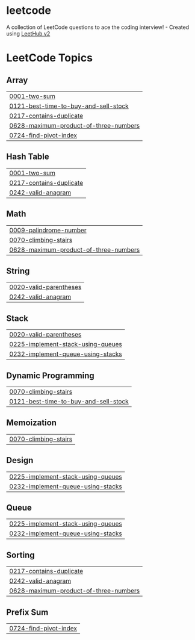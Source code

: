 # leetcode
A collection of LeetCode questions to ace the coding interview! - Created using [LeetHub v2](https://github.com/arunbhardwaj/LeetHub-2.0)

<!---LeetCode Topics Start-->
# LeetCode Topics
## Array
|  |
| ------- |
| [0001-two-sum](https://github.com/ruchakothikar/leetcode/tree/master/0001-two-sum) |
| [0121-best-time-to-buy-and-sell-stock](https://github.com/ruchakothikar/leetcode/tree/master/0121-best-time-to-buy-and-sell-stock) |
| [0217-contains-duplicate](https://github.com/ruchakothikar/leetcode/tree/master/0217-contains-duplicate) |
| [0628-maximum-product-of-three-numbers](https://github.com/ruchakothikar/leetcode/tree/master/0628-maximum-product-of-three-numbers) |
| [0724-find-pivot-index](https://github.com/ruchakothikar/leetcode/tree/master/0724-find-pivot-index) |
## Hash Table
|  |
| ------- |
| [0001-two-sum](https://github.com/ruchakothikar/leetcode/tree/master/0001-two-sum) |
| [0217-contains-duplicate](https://github.com/ruchakothikar/leetcode/tree/master/0217-contains-duplicate) |
| [0242-valid-anagram](https://github.com/ruchakothikar/leetcode/tree/master/0242-valid-anagram) |
## Math
|  |
| ------- |
| [0009-palindrome-number](https://github.com/ruchakothikar/leetcode/tree/master/0009-palindrome-number) |
| [0070-climbing-stairs](https://github.com/ruchakothikar/leetcode/tree/master/0070-climbing-stairs) |
| [0628-maximum-product-of-three-numbers](https://github.com/ruchakothikar/leetcode/tree/master/0628-maximum-product-of-three-numbers) |
## String
|  |
| ------- |
| [0020-valid-parentheses](https://github.com/ruchakothikar/leetcode/tree/master/0020-valid-parentheses) |
| [0242-valid-anagram](https://github.com/ruchakothikar/leetcode/tree/master/0242-valid-anagram) |
## Stack
|  |
| ------- |
| [0020-valid-parentheses](https://github.com/ruchakothikar/leetcode/tree/master/0020-valid-parentheses) |
| [0225-implement-stack-using-queues](https://github.com/ruchakothikar/leetcode/tree/master/0225-implement-stack-using-queues) |
| [0232-implement-queue-using-stacks](https://github.com/ruchakothikar/leetcode/tree/master/0232-implement-queue-using-stacks) |
## Dynamic Programming
|  |
| ------- |
| [0070-climbing-stairs](https://github.com/ruchakothikar/leetcode/tree/master/0070-climbing-stairs) |
| [0121-best-time-to-buy-and-sell-stock](https://github.com/ruchakothikar/leetcode/tree/master/0121-best-time-to-buy-and-sell-stock) |
## Memoization
|  |
| ------- |
| [0070-climbing-stairs](https://github.com/ruchakothikar/leetcode/tree/master/0070-climbing-stairs) |
## Design
|  |
| ------- |
| [0225-implement-stack-using-queues](https://github.com/ruchakothikar/leetcode/tree/master/0225-implement-stack-using-queues) |
| [0232-implement-queue-using-stacks](https://github.com/ruchakothikar/leetcode/tree/master/0232-implement-queue-using-stacks) |
## Queue
|  |
| ------- |
| [0225-implement-stack-using-queues](https://github.com/ruchakothikar/leetcode/tree/master/0225-implement-stack-using-queues) |
| [0232-implement-queue-using-stacks](https://github.com/ruchakothikar/leetcode/tree/master/0232-implement-queue-using-stacks) |
## Sorting
|  |
| ------- |
| [0217-contains-duplicate](https://github.com/ruchakothikar/leetcode/tree/master/0217-contains-duplicate) |
| [0242-valid-anagram](https://github.com/ruchakothikar/leetcode/tree/master/0242-valid-anagram) |
| [0628-maximum-product-of-three-numbers](https://github.com/ruchakothikar/leetcode/tree/master/0628-maximum-product-of-three-numbers) |
## Prefix Sum
|  |
| ------- |
| [0724-find-pivot-index](https://github.com/ruchakothikar/leetcode/tree/master/0724-find-pivot-index) |
<!---LeetCode Topics End-->